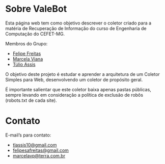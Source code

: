 # Sobre ValeBot
Esta página web tem como objetivo descrever o coletor criado para a matéria de Recuperação de Informação do curso de Engenharia de Computação do CEFET-MG.

Membros do Grupo:

- [Felipe Freitas](https://github.com/felipefreitas)
- [Marcela Viana](https://github.com/MarciViana)
- [Túlio Assis](http://github.com/tuliooassis)

O objetivo deste projeto é estudar e aprender a arquitetura de um Coletor Simples para Web, desenvolvendo um coletor de propósito geral.

É importante salientar que este coletor baixa apenas pastas públicas, sempre levando em consideração a política de exclusão de robôs (robots.txt de cada site).

# Contato
E-mail’s para contato:

- tlassis10@gmail.com
- felipesafreitas@gmail.com
- marcelavp@terra.com.br
